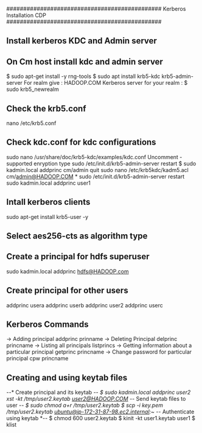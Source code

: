 ##############################################
Kerberos Installation CDP
##############################################
## Install kerberos KDC and Admin server
## On Cm host install kdc and admin server
$ sudo apt-get install -y rng-tools
$ sudo apt install krb5-kdc krb5-admin-server
For realm give : HADOOP.COM
Kerberos server for your realm : <private-dns-of-cm>
$ sudo krb5_newrealm
## Check the krb5.conf
nano /etc/krb5.conf
## Check kdc.conf for kdc configurations
sudo nano /usr/share/doc/krb5-kdc/examples/kdc.conf
Uncomment - supported enryption type
sudo /etc/init.d/krb5-admin-server restart
$ sudo kadmin.local
addprinc cm/admin
quit
sudo nano /etc/krb5kdc/kadm5.acl
cm/admin@HADOOP.COM *
sudo /etc/init.d/krb5-admin-server restart
sudo kadmin.local
addprinc user1
## Intall kerberos clients
sudo apt-get install krb5-user -y
## Select aes256-cts as algorithm type
## Create a principal for hdfs superuser
sudo kadmin.local
addprinc hdfs@HADOOP.com
## Create principal for other users
addprinc usera
addprinc userb
addprinc user2
addprinc userc
## Kerberos Commands
-> Adding principal
addprinc prinname
-> Deleting Principal
delprinc princname
-> Listing all principals
listprincs
-> Getting information about a particular principal
getprinc princname
-> Change password for particular principal
cpw princname
## Creating and using keytab files
--* Create principal and its keytab *--
$ sudo kadmin.local
addprinc user2
xst -kt /tmp/user2.keytab user2@HADOOP.COM
--* Send keytab files to user *--
$ sudo chmod a+r /tmp/user2.keytab
$ scp -i key.pem /tmp/user2.keytab ubuntu@ip-172-31-87-98.ec2.internal:~
--* Authenticate using keytab *--
$ chmod 600 user2.keytab
$ kinit -kt user1.keytab user1
$ klist
